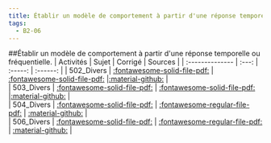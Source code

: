 ```yaml
---
title: Établir un modèle de comportement à partir d'une réponse temporelle ou fréquentielle. 
tags:
  - B2-06
---
```

[comment]: <> (Généré automatiquement par make_all_activitess.py, creation_fichiers_activites)

##Établir un modèle de comportement à partir d'une réponse temporelle ou fréquentielle. 
| Activités | Sujet | Corrigé | Sources  | 
| :-------------- | :---: | :-----: | :------: | 
| 502_Divers | [:fontawesome-solid-file-pdf:](http://xpessoles-cpge.fr/pdf/B2_06_502_Divers_Sujet.pdf) | [:fontawesome-solid-file-pdf:](http://xpessoles-cpge.fr/pdf/B2_06_502_Divers_Corrige.pdf) |[:material-github:](https://github.com/xpessoles/ExercicesCompetences/tree/main/B2_ProposerModele/B2_06_ModeleComportement/502_Divers) |  
| 503_Divers | [:fontawesome-solid-file-pdf:](http://xpessoles-cpge.fr/pdf/B2_06_503_Divers_Sujet.pdf) | [:fontawesome-solid-file-pdf:](http://xpessoles-cpge.fr/pdf/B2_06_503_Divers_Corrige.pdf) |[:material-github:](https://github.com/xpessoles/ExercicesCompetences/tree/main/B2_ProposerModele/B2_06_ModeleComportement/503_Divers) |  
| 504_Divers | [:fontawesome-solid-file-pdf:](http://xpessoles-cpge.fr/pdf/B2_06_504_Divers_Sujet.pdf) | [:fontawesome-regular-file-pdf:](http://xpessoles-cpge.fr/pdf/B2_06_504_Divers_Corrige.pdf) | [:material-github:](https://github.com/xpessoles/ExercicesCompetences/tree/main/B2_ProposerModele/B2_06_ModeleComportement/504_Divers) |  
| 506_Divers | [:fontawesome-solid-file-pdf:](http://xpessoles-cpge.fr/pdf/B2_06_506_Divers_Sujet.pdf) | [:fontawesome-regular-file-pdf:](http://xpessoles-cpge.fr/pdf/B2_06_506_Divers_Corrige.pdf) | [:material-github:](https://github.com/xpessoles/ExercicesCompetences/tree/main/B2_ProposerModele/B2_06_ModeleComportement/506_Divers) |  

